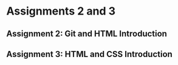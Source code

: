 # Assignments 2 and 3
## Assignment 2: Git and HTML Introduction
## Assignment 3: HTML and CSS Introduction
